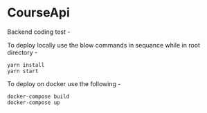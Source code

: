 # CourseApi

Backend coding test - 

To deploy locally use the blow commands in sequance while in root directory - 
```
yarn install 
yarn start 
```


To deploy on docker use the following - 
```
docker-compose build
docker-compose up
```

